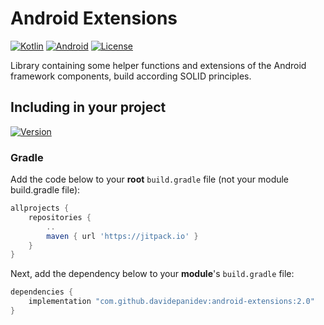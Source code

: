 # Android Extensions

[![Kotlin](https://img.shields.io/badge/kotlin-1.7.10-blue.svg?logo=kotlin)](http://kotlinlang.org)
[![Android](https://img.shields.io/badge/API-23%2B-brightgreen.svg?style=flat)]()
[![License](https://img.shields.io/github/license/davidepanidev/android-extensions?color=orange)]()

Library containing some helper functions and extensions of the Android framework components, build according SOLID principles.


## Including in your project

[![Version](https://jitpack.io/v/davidepanidev/android-extensions.svg)](https://jitpack.io/#davidepanidev/android-extensions)

### Gradle
Add the code below to your **root** `build.gradle` file (not your module build.gradle file):
```gradle
allprojects {
    repositories {
        ..
        maven { url 'https://jitpack.io' }
    }
}
```

Next, add the dependency below to your **module**'s `build.gradle` file:

```gradle
dependencies {
    implementation "com.github.davidepanidev:android-extensions:2.0"
}
```